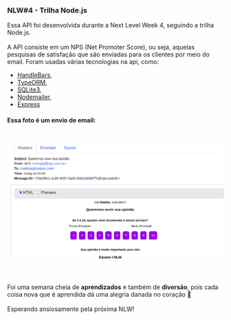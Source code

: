 ### NLW#4 - Trilha Node.js

 Essa API foi desenvolvida durante a Next Level Week 4, seguindo a trilha Node.js. <br /><br />
A API consiste em um NPS (Net Promoter Score), ou seja, aquelas pesquisas de satisfação que são enviadas para os clientes por meio do email. Foram usadas várias tecnologias na api, como:
- [HandleBars](https://handlebarsjs.com),
- [TypeORM](https://typeorm.io/#/),
- [SQLite3](https://www.sqlite.org/index.html),
- [Nodemailer](https://nodemailer.com/about/),
- [Express](https://expressjs.com/pt-br/)

#### Essa foto é um envio de email:

<h1 align="center">
<img alt="Foto do projeto" title="#NextLevelWeek4" src="./ProjectPicture/nlw4.png"/>
</h1>
<br/>

Foi uma semana cheia de <strong>aprendizados</strong> e também de <strong>diversão</strong>, pois cada coisa nova que é aprendida dá uma alegria danada no coração 🥰
<br/> <br/> 
Esperando ansiosamente pela próxima NLW!
